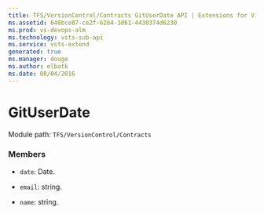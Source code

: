 ```yaml
---
title: TFS/VersionControl/Contracts GitUserDate API | Extensions for Visual Studio Team Services
ms.assetid: 648bce87-ce2f-6264-3d61-4430374d6230
ms.prod: vs-devops-alm
ms.technology: vsts-sub-api
ms.service: vsts-extend
generated: true
ms.manager: douge
ms.author: elbatk
ms.date: 08/04/2016
---
```


# GitUserDate

Module path: `TFS/VersionControl/Contracts`


### Members

* `date`: Date. 

* `email`: string. 

* `name`: string. 


